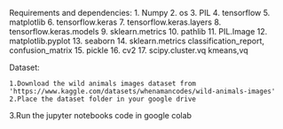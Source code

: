 Requirements and dependencies:
    1. Numpy
    2. os
    3. PIL
    4. tensorflow
    5. matplotlib
    6. tensorflow.keras
    7. tensorflow.keras.layers
    8. tensorflow.keras.models
    9. sklearn.metrics
    10. pathlib
    11. PIL.Image
    12. matplotlib.pyplot
    13. seaborn
    14. sklearn.metrics classification_report, confusion_matrix
    15. pickle
    16. cv2
    17. scipy.cluster.vq kmeans,vq

Dataset:

	1.Download the wild animals images dataset from 'https://www.kaggle.com/datasets/whenamancodes/wild-animals-images'
	2.Place the dataset folder in your google drive
  3.Run the jupyter notebooks code in google colab 

